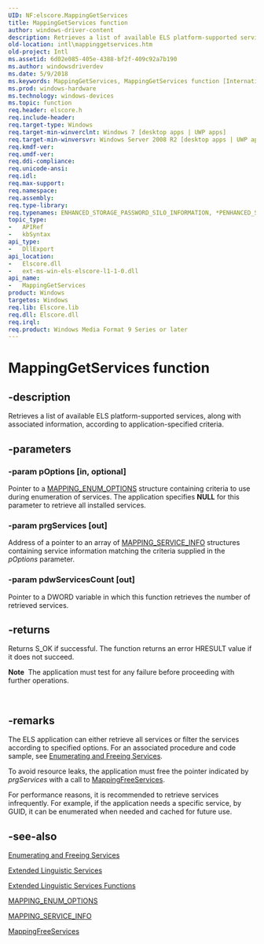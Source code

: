 ```yaml
---
UID: NF:elscore.MappingGetServices
title: MappingGetServices function
author: windows-driver-content
description: Retrieves a list of available ELS platform-supported services, along with associated information, according to application-specified criteria.
old-location: intl\mappinggetservices.htm
old-project: Intl
ms.assetid: 6d02e085-405e-4388-bf2f-409c92a7b190
ms.author: windowsdriverdev
ms.date: 5/9/2018
ms.keywords: MappingGetServices, MappingGetServices function [Internationalization for Windows Applications], elscore/MappingGetServices, intl.mappinggetservices
ms.prod: windows-hardware
ms.technology: windows-devices
ms.topic: function
req.header: elscore.h
req.include-header: 
req.target-type: Windows
req.target-min-winverclnt: Windows 7 [desktop apps | UWP apps]
req.target-min-winversvr: Windows Server 2008 R2 [desktop apps | UWP apps]
req.kmdf-ver: 
req.umdf-ver: 
req.ddi-compliance: 
req.unicode-ansi: 
req.idl: 
req.max-support: 
req.namespace: 
req.assembly: 
req.type-library: 
req.typenames: ENHANCED_STORAGE_PASSWORD_SILO_INFORMATION, *PENHANCED_STORAGE_PASSWORD_SILO_INFORMATION
topic_type:
-	APIRef
-	kbSyntax
api_type:
-	DllExport
api_location:
-	Elscore.dll
-	ext-ms-win-els-elscore-l1-1-0.dll
api_name:
-	MappingGetServices
product: Windows
targetos: Windows
req.lib: Elscore.lib
req.dll: Elscore.dll
req.irql: 
req.product: Windows Media Format 9 Series or later
---
```


# MappingGetServices function


## -description


Retrieves a list of available ELS platform-supported services, along with associated information, according to application-specified criteria.


## -parameters




### -param pOptions [in, optional]

Pointer to a <a href="https://msdn.microsoft.com/3c5a0c04-9789-48dc-bc8f-a8b5ff350e27">MAPPING_ENUM_OPTIONS</a> structure containing criteria to use during enumeration of services. The application specifies <b>NULL</b> for this parameter to retrieve all installed services.


### -param prgServices [out]

Address of a pointer to an array of <a href="https://msdn.microsoft.com/444102a7-0da9-44be-989e-7a5139320034">MAPPING_SERVICE_INFO</a> structures containing service information matching the criteria supplied in the <i>pOptions</i> parameter.


### -param pdwServicesCount [out]

Pointer to a DWORD variable in which this function retrieves the number of retrieved services. 


## -returns



Returns S_OK if successful. The function returns an error HRESULT value if it does not succeed.<div class="alert"><b>Note</b>  The application must test for any failure before proceeding with further operations.</div>
<div> </div>





## -remarks



The ELS application can either retrieve all services or filter the services according to specified options. For an associated procedure and code sample, see <a href="https://msdn.microsoft.com/526e51c7-9ff2-4590-b092-172f4942ce8e">Enumerating and Freeing Services</a>.

To avoid resource leaks, the application must free the pointer indicated by <i>prgServices</i> with a call to <a href="https://msdn.microsoft.com/3b90c1c5-3007-4c5d-a51b-e77b1f9c2dd0">MappingFreeServices</a>.  


For performance reasons, it is recommended to retrieve services infrequently. For example, if the application needs a specific service, by GUID, it can be enumerated when needed and cached for future use.




## -see-also




<a href="https://msdn.microsoft.com/526e51c7-9ff2-4590-b092-172f4942ce8e">Enumerating and Freeing Services</a>



<a href="https://msdn.microsoft.com/90bc1757-ec94-425e-927f-9ae2e1ab8af8">Extended Linguistic Services</a>



<a href="https://msdn.microsoft.com/d62ab664-a75a-4d06-aefb-a3311ea7d4a7">Extended Linguistic Services Functions</a>



<a href="https://msdn.microsoft.com/3c5a0c04-9789-48dc-bc8f-a8b5ff350e27">MAPPING_ENUM_OPTIONS</a>



<a href="https://msdn.microsoft.com/444102a7-0da9-44be-989e-7a5139320034">MAPPING_SERVICE_INFO</a>



<a href="https://msdn.microsoft.com/3b90c1c5-3007-4c5d-a51b-e77b1f9c2dd0">MappingFreeServices</a>
 

 


